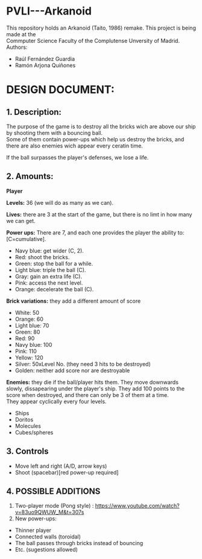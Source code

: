 # PVLI---Arkanoid
This repository holds an Arkanoid (Taito, 1986) remake. This project is being made at the  
Commputer Science Faculty of the Complutense Unversity of Madrid.  
Authors:

- Raúl Fernández Guardia  
- Ramón Arjona Quiñones

# DESIGN DOCUMENT:
## 1. Description:
  The purpose of the game is to destroy all the bricks wich are above our ship by shooting them with a bouncing ball.  
  Some of them contain power-ups which help us destroy the bricks, and there are also enemies wich appear every ceratin time.

If the ball surpasses the player's defenses, we lose a life.

## 2. Amounts:
**Player**  
  
**Levels:** 36 (we will do as many as we can).  
  
**Lives:** there are 3 at the start of the game, but there is no limt in how many we can get. 
  
**Power ups:** There are 7, and each one provides the player the ability to: [C=cumulative].  
- Navy blue: get wider (C, 2).  
- Red: shoot the bricks.  
- Green: stop the ball for a while.  
- Light blue: triple the ball (C).  
- Gray: gain an extra life (C).  
- Pink: access the next level.  
- Orange: decelerate the ball (C).  
      
**Brick variations:** they add a different amount of score
- White: 50  
- Orange: 60  
- Light blue: 70  
- Green: 80  
- Red: 90  
- Navy blue: 100  
- Pink: 110  
- Yellow: 120  
- Silver: 50xLevel No. (they need 3 hits to be destroyed)  
- Golden: neither add score nor are destroyable  
      
**Enemies:** they die if the ball/player hits them. They move downwards slowly, dissapearing under the player's ship.
    They add 100 points to the score when destroyed, and there can only be 3 of them at a time.  
    They appear cyclically every four levels.  
- Ships 
- Doritos  
- Molecules  
- Cubes/spheres  
    
## 3. Controls  
- Move left and right (A/D, arrow keys)  
- Shoot (spacebar)[red power-up required]  
   
## 4. POSSIBLE ADDITIONS  
1. Two-player mode (Pong style) : https://www.youtube.com/watch?v=83uo9QWUW_M&t=307s  
2. New power-ups:    
  - Thinner player   
  - Connected walls (toroidal)  
  - The ball passes through bricks instead of bouncing 
  - Etc. (sugestions allowed)
